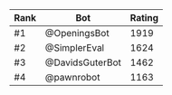 Rank|Bot|Rating
---|---|---
#1|@OpeningsBot|1919
#2|@SimplerEval|1624
#3|@DavidsGuterBot|1462
#4|@pawnrobot|1163
